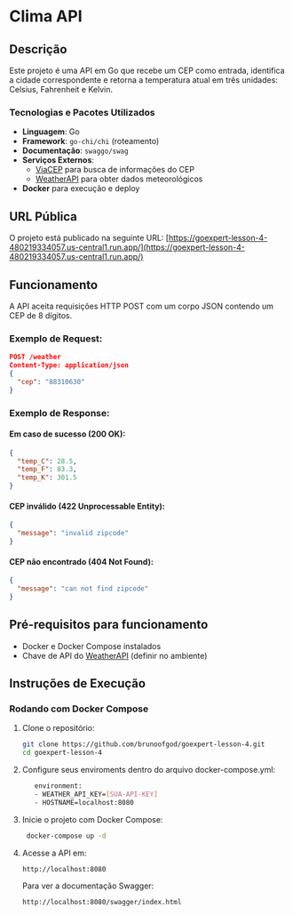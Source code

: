 # Clima API

## Descrição
Este projeto é uma API em Go que recebe um CEP como entrada, identifica a cidade correspondente e retorna a temperatura atual em três unidades: Celsius, Fahrenheit e Kelvin.

### **Tecnologias e Pacotes Utilizados**
- **Linguagem**: Go
- **Framework**: `go-chi/chi` (roteamento)
- **Documentação**: `swaggo/swag`
- **Serviços Externos**:
  - [ViaCEP](https://viacep.com.br/) para busca de informações do CEP
  - [WeatherAPI](https://www.weatherapi.com/) para obter dados meteorológicos
- **Docker** para execução e deploy

## **URL Pública**
O projeto está publicado na seguinte URL:
[https://goexpert-lesson-4-480219334057.us-central1.run.app/](https://goexpert-lesson-4-480219334057.us-central1.run.app/)

## **Funcionamento**
A API aceita requisições HTTP POST com um corpo JSON contendo um CEP de 8 dígitos.

### **Exemplo de Request:**
```json
POST /weather
Content-Type: application/json
{
  "cep": "88310630"
}
```

### **Exemplo de Response:**
#### **Em caso de sucesso (200 OK):**
```json
{
  "temp_C": 28.5,
  "temp_F": 83.3,
  "temp_K": 301.5
}
```

#### **CEP inválido (422 Unprocessable Entity):**
```json
{
  "message": "invalid zipcode"
}
```

#### **CEP não encontrado (404 Not Found):**
```json
{
  "message": "can not find zipcode"
}
```

## **Pré-requisitos para funcionamento**
- Docker e Docker Compose instalados
- Chave de API do [WeatherAPI](https://www.weatherapi.com/) (definir no ambiente)

## **Instruções de Execução**
### **Rodando com Docker Compose**
1. Clone o repositório:
   ```sh
   git clone https://github.com/brunoofgod/goexpert-lesson-4.git
   cd goexpert-lesson-4
   ```

2. Configure seus enviroments dentro do arquivo docker-compose.yml:
   ```sh
      environment:
      - WEATHER_API_KEY=[SUA-API-KEY]
      - HOSTNAME=localhost:8080
   ```

3. Inicie o projeto com Docker Compose:
   ```sh
    docker-compose up -d
   ```

4. Acesse a API em:
   ```
   http://localhost:8080
   ```
   Para ver a documentação Swagger:
   ```
   http://localhost:8080/swagger/index.html
   ```